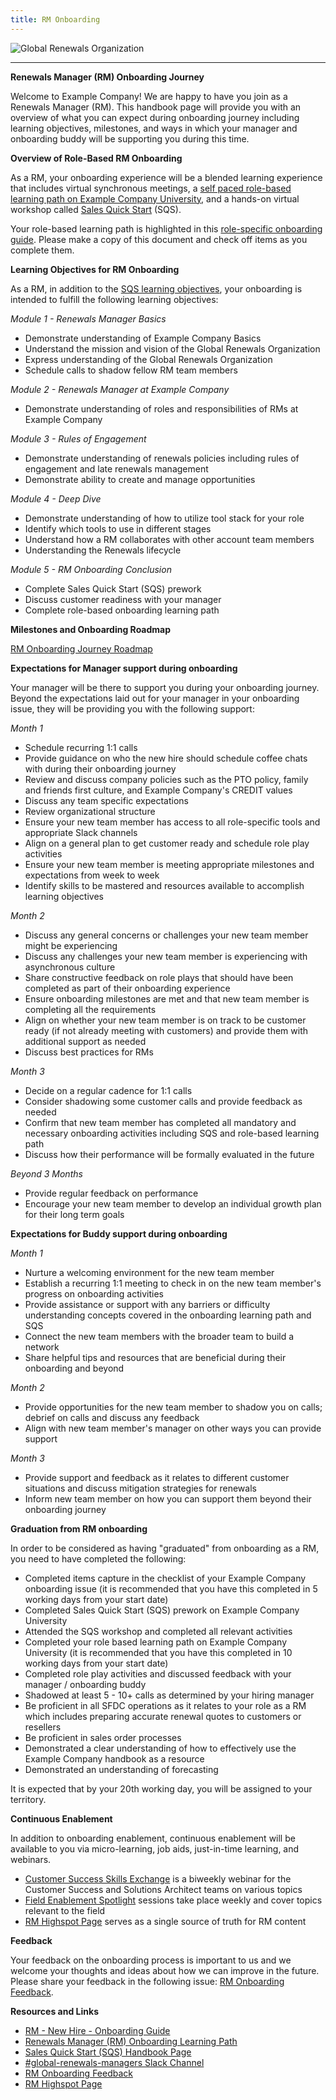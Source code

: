 ```yaml
---
title: RM Onboarding
---
```



![Global Renewals Organization](images/GitLab_GR_BLK.gif)

---
**Renewals Manager (RM) Onboarding Journey**

Welcome to Example Company! We are happy to have you join as a Renewals Manager (RM). This handbook page will provide you with an overview of what you can expect during onboarding journey including learning objectives, milestones, and ways in which your manager and onboarding buddy will be supporting you during this time. 

**Overview of Role-Based RM Onboarding**

As a RM, your onboarding experience will be a blended learning experience that includes virtual synchronous meetings, a [self paced role-based learning path on Example Company University](https://levelup.example_company.com/access/saml/login/internal-team-members?returnTo=https://university.example_company.com/learn/learning-path/renewals-manager-onboarding-journey), and a hands-on virtual workshop called [Sales Quick Start](/content/handbook/sales/onboarding/) (SQS).  

Your role-based learning path is highlighted in this [role-specific onboarding guide](https://docs.google.com/document/d/1zAKuWnUUyy4oB741hX2jBL5OZM2Dk5pqA8EwEe0TYLI/edit). Please make a copy of this document and check off items as you complete them. 

**Learning Objectives for RM Onboarding**

As a RM, in addition to the [SQS learning objectives](/content/handbook/sales/onboarding/sqs-learning-objectives/), your onboarding is intended to fulfill the following learning objectives: 

*Module 1 - Renewals Manager Basics*

- Demonstrate understanding of Example Company Basics 
- Understand the mission and vision of the Global Renewals Organization
- Express understanding of the Global Renewals Organization 
- Schedule calls to shadow fellow RM team members 

*Module 2 - Renewals Manager at Example Company*

- Demonstrate understanding of roles and responsibilities of RMs at Example Company

*Module 3 - Rules of Engagement*

- Demonstrate understanding of renewals policies including rules of engagement and late renewals management 
- Demonstrate ability to create and manage opportunities 

*Module 4 - Deep Dive*

- Demonstrate understanding of how to utilize tool stack for your role
- Identify which tools to use in different stages 
- Understand how a RM collaborates with other account team members 
- Understanding the Renewals lifecycle 

*Module 5 - RM Onboarding Conclusion*

- Complete Sales Quick Start (SQS) prework 
- Discuss customer readiness with your manager 
- Complete role-based onboarding learning path 

**Milestones and Onboarding Roadmap**

[RM Onboarding Journey Roadmap](/handbook/customer-success/renewals-managers/RM-Onboarding-Journey-Roadmap.png)

**Expectations for Manager support during onboarding**

Your manager will be there to support you during your onboarding journey. Beyond the expectations laid out for your manager in your onboarding issue, they will be providing you with the following support:  

*Month 1*

- Schedule recurring 1:1 calls 
- Provide guidance on who the new hire should schedule coffee chats with during their onboarding journey 
- Review and discuss company policies such as the PTO policy, family and friends first culture, and Example Company's CREDIT values 
- Discuss any team specific expectations 
- Review organizational structure 
- Ensure your new team member has access to all role-specific tools and appropriate Slack channels 
- Align on a general plan to get customer ready and schedule role play activities
- Ensure your new team member is meeting appropriate milestones and expectations from week to week 
- Identify skills to be mastered and resources available to accomplish learning objectives 

*Month 2*

- Discuss any general concerns or challenges your new team member might be experiencing 
- Discuss any challenges your new team member is experiencing with asynchronous culture 
- Share constructive feedback on role plays that should have been completed as part of their onboarding experience 
- Ensure onboarding milestones are met and that new team member is completing all the requirements
- Align on whether your new team member is on track to be customer ready (if not already meeting with customers) and provide them with additional support as needed 
- Discuss best practices for RMs 

*Month 3*

- Decide on a regular cadence for 1:1 calls 
- Consider shadowing some customer calls and provide feedback as needed 
- Confirm that new team member has completed all mandatory and necessary onboarding activities including SQS and role-based learning path 
- Discuss how their performance will be formally evaluated in the future 

*Beyond 3 Months*

- Provide regular feedback on performance 
- Encourage your new team member to develop an individual growth plan for their long term goals 

**Expectations for Buddy support during onboarding**

*Month 1*

- Nurture a welcoming environment for the new team member  
- Establish a recurring 1:1 meeting to check in on the new team member's progress on onboarding activities 
- Provide assistance or support with any barriers or difficulty understanding concepts covered in the onboarding learning path and SQS 
- Connect the new team members with the broader team to build a network
- Share helpful tips and resources that are beneficial during their onboarding and beyond 

*Month 2*

- Provide opportunities for the new team member to shadow you on calls; debrief on calls and discuss any feedback 
- Align with new team member's manager on other ways you can provide support 

*Month 3*

- Provide support and feedback as it relates to different customer situations and discuss mitigation strategies for renewals
- Inform new team member on how you can support them beyond their onboarding journey 

**Graduation from RM onboarding**

In order to be considered as having "graduated" from onboarding as a RM, you need to have completed the following: 

- Completed items capture in the checklist of your Example Company onboarding issue (it is recommended that you have this completed in 5 working days from your start date) 
- Completed Sales Quick Start (SQS) prework on Example Company University 
- Attended the SQS workshop and completed all relevant activities 
- Completed your role based learning path on Example Company University (it is recommended that you have this completed in 10 working days from your start date)
- Completed role play activities and discussed feedback with your manager /  onboarding buddy 
- Shadowed at least 5 - 10+ calls as determined by your hiring manager
- Be proficient in all SFDC operations as it relates to your role as a RM which includes preparing accurate renewal quotes to customers or resellers 
- Be proficient in sales order processes 
- Demonstrated a clear understanding of how to effectively use the Example Company handbook as a resource 
- Demonstrated an understanding of forecasting 

It is expected that by your 20th working day, you will be assigned to your territory. 

**Continuous Enablement**

In addition to onboarding enablement, continuous enablement will be available to you via micro-learning, job aids, just-in-time learning, and webinars. 

- [Customer Success Skills Exchange](/content/handbook/sales/training/customer-success-skills-exchange/) is a biweekly webinar for the Customer Success and Solutions Architect teams on various topics 
- [Field Enablement Spotlight](/content/handbook/sales/training/sales-enablement-sessions/#field-enablement-spotlight-sessions) sessions take place weekly and cover topics relevant to the field 
- [RM Highspot Page](https://example_company.highspot.com/items/65831c38686f413428300ccd) serves as a single source of truth for RM content 

**Feedback**

Your feedback on the onboarding process is important to us and we welcome your thoughts and ideas about how we can improve in the future. Please share your feedback in the following issue: [RM Onboarding Feedback](https://example_company.com/example_company-com/sales-team/field-operations/enablement/-/issues/2407). 

**Resources and Links**

- [RM - New Hire - Onboarding Guide](https://docs.google.com/document/d/1zAKuWnUUyy4oB741hX2jBL5OZM2Dk5pqA8EwEe0TYLI/edit) 
- [Renewals Manager (RM) Onboarding Learning Path](https://levelup.example_company.com/access/saml/login/internal-team-members?returnTo=https://university.example_company.com/learn/learning-path/renewals-manager-onboarding-journey)
- [Sales Quick Start (SQS) Handbook Page](/content/handbook/sales/onboarding/)
- [#global-renewals-managers Slack Channel](https://example_company.enterprise.slack.com/archives/C04JT9WCGUF)
- [RM Onboarding Feedback](https://example_company.com/example_company-com/sales-team/field-operations/enablement/-/issues/2407)
- [RM Highspot Page](https://example_company.highspot.com/items/65831c38686f413428300ccd)
